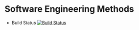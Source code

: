 # Software Engineering Methods

- Build Status [![Build Status](https://travis-ci.org/IMUDevOps/sem52.svg?branch=sem54)](https://travis-ci.org/IMUDevOps/sem52)
